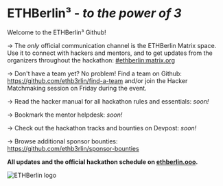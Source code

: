 # ETHBerlin³ - _to the power of 3_

Welcome to the ETHBerlin³ Github!

→ The *only* official communication channel is the ETHBerlin Matrix space. Use it to connect with hackers and mentors, and to get updates from the organizers throughout the hackathon: [#ethberlin:matrix.org](https://matrix.to/#/%23ethberlin:matrix.org)

→ Don't have a team yet? No problem! Find a team on Github: <https://github.com/ethb3rlin/find-a-team> and/or join the Hacker Matchmaking session on Friday during the event.

→ Read the hacker manual for all hackathon rules and essentials: _soon!_

→ Bookmark the mentor helpdesk: _soon!_

→ Check out the hackathon tracks and bounties on Devpost: _soon!_

→ Browse additional sponsor bounties: https://github.com/ethb3rlin/sponsor-bounties

**All updates and the official hackathon schedule on [ethberlin.ooo](https://ethberlin.ooo).**

![ETHBerlin logo](https://ethberlin.ooo/card.png)
